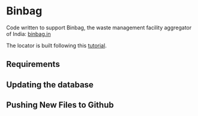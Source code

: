 # Binbag  

Code written to support Binbag, the waste management facility aggregator of India: [binbag.in](https://www.binbag.in/)    
  
The locator is built following this [tutorial](https://www.mapbox.com/help/building-a-store-locator/).  
  
## Requirements  

## Updating the database   
  
## Pushing New Files to Github  
  